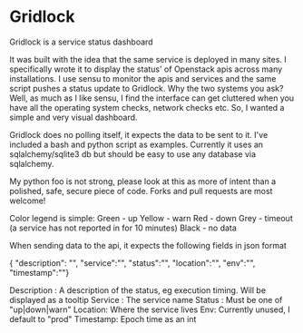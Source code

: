 # Gridlock
Gridlock is a service status dashboard

It was built with the idea that the same service is deployed in many sites. I specifically wrote it to display the status' of Openstack apis across many installations. I use sensu to monitor the apis and services and the same script pushes a status update to Gridlock. Why the two systems you ask? Well, as much as I like sensu, I find the interface can get cluttered when you have all the operating system checks, network checks etc. So, I wanted a simple and very visual dashboard.

Gridlock does no polling itself, it expects the data to be sent to it. I've included a bash and python script as examples.
Currently it uses an sqlalchemy/sqlite3 db but should be easy to use any database via sqlalchemy.

My python foo is not strong, please look at this as more of intent than a polished, safe, secure piece of code.
Forks and pull requests are most welcome!

Color legend is simple:
Green   -   up
Yellow  -   warn
Red     -   down
Grey    -   timeout (a service has not reported in for 10 minutes)
Black   -   no data

When sending data to the api, it expects the following fields in json format

{ "description": "",
  "service":"",
  "status":"",
  "location":"",
  "env":"",
  "timestamp":""}

Description : A description of the status, eg execution timing. Will be displayed as a tooltip
Service : The service name
Status : Must be one of "up|down|warn"
Location: Where the service lives
Env: Currently unused, I default to "prod"
Timestamp: Epoch time as an int
